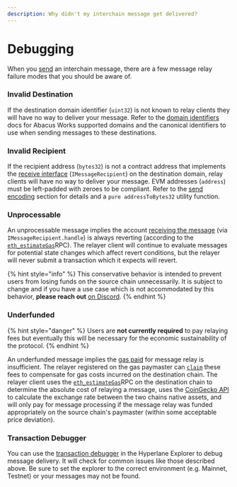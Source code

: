 ```yaml
---
description: Why didn't my interchain message get delivered?
---
```


# Debugging

When you [send](messaging-api/send.md) an interchain message, there are a few message relay failure modes that you should be aware of.

### Invalid Destination

If the destination domain identifier (`uint32`) is not known to relay clients they will have no way to deliver your message. Refer to the [domain identifiers](domains.md) docs for Abacus Works supported domains and the canonical identifiers to use when sending messages to these destinations.

### Invalid Recipient

If the recipient address (`bytes32`) is not a contract address that implements the [receive interface](messaging-api/receive.md) (`IMessageRecipient`) on the destination domain, relay clients will have no way to deliver your message. EVM addresses (`address`) must be left-padded with zeroes to be compliant. Refer to the [send encoding](messaging-api/send.md#encoding) section for details and a `pure addressToBytes32` utility function.&#x20;

### Unprocessable

An unprocessable message implies the account [receiving the message](messaging-api/receive.md) (via `IMessageRecipient.handle`) is always reverting (according to the [`eth_estimateGas`](https://ethereum.github.io/execution-apis/api-documentation/)RPC). The relayer client will continue to evaluate messages for potential state changes which affect revert conditions, but the relayer will never submit a transaction which it expects will revert.

{% hint style="info" %}
This conservative behavior is intended to prevent users from losing funds on the source chain unnecessarily. It is subject to change and if you have a use case which is not accommodated by this behavior, **please reach out** [on Discord](https://discord.com/invite/KBD3aD78Bb).&#x20;
{% endhint %}

### Underfunded

{% hint style="danger" %}
Users are **not currently required** to pay relaying fees but eventually this will be necessary for the economic sustainability of the protocol.
{% endhint %}

An underfunded message implies the [gas paid](messaging-api/gas.md) for message relay is insufficient. The relayer registered on the gas paymaster can [`claim`](https://github.com/abacus-network/abacus-monorepo/blob/main/solidity/core/contracts/InterchainGasPaymaster.sol#L62) these fees to compensate for gas costs incurred on the destination chain. The relayer client uses the [`eth_estimateGas`](https://ethereum.github.io/execution-apis/api-documentation/)RPC on the destination chain to determine the absolute cost of relaying a message, uses the [CoinGecko API](https://www.coingecko.com/en/api) to calculate the exchange rate between the two chains native assets, and will only pay for message processing if the message relay was funded appropriately on the source chain's paymaster (within some acceptable price deviation).

### Transaction Debugger

You can use the [transaction debugger](https://explorer.hyperlane.xyz/debugger) in the Hyperlane Explorer to debug message delivery. It will check for common issues like those described above. Be sure to set the explorer to the correct environment (e.g. Mainnet, Testnet) or your messages may not be found.
